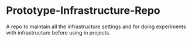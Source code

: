 # Prototype-Infrastructure-Repo

A repo to maintain all the infrastructure settings and for doing experiments with infrastructure before using in projects.